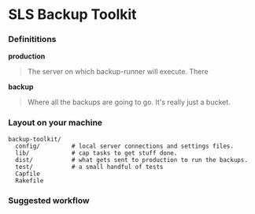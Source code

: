 # SLS Backup Toolkit 

### Definititions

**production**

> The server on which backup-runner will execute. There 

**backup** 

> Where all the backups are going to go.  It's really just a bucket.

### Layout on your machine

    backup-toolkit/
      config/         # local server connections and settings files.
      lib/            # cap tasks to get stuff done.
      dist/           # what gets sent to production to run the backups.
      test/           # a small handful of tests
      Capfile     
      Rakefile

### Suggested workflow
